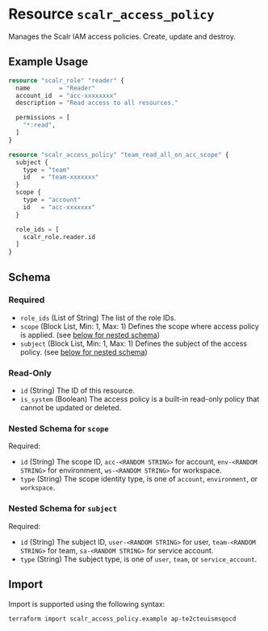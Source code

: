 # Resource `scalr_access_policy`

Manages the Scalr IAM access policies. Create, update and destroy.

## Example Usage

```terraform
resource "scalr_role" "reader" {
  name        = "Reader"
  account_id  = "acc-xxxxxxxx"
  description = "Read access to all resources."

  permissions = [
    "*:read",
  ]
}

resource "scalr_access_policy" "team_read_all_on_acc_scope" {
  subject {
    type = "team"
    id   = "team-xxxxxxx"
  }
  scope {
    type = "account"
    id   = "acc-xxxxxxx"
  }

  role_ids = [
    scalr_role.reader.id
  ]
}
```

<!-- schema generated by tfplugindocs -->
## Schema

### Required

- `role_ids` (List of String) The list of the role IDs.
- `scope` (Block List, Min: 1, Max: 1) Defines the scope where access policy is applied. (see [below for nested schema](#nestedblock--scope))
- `subject` (Block List, Min: 1, Max: 1) Defines the subject of the access policy. (see [below for nested schema](#nestedblock--subject))

### Read-Only

- `id` (String) The ID of this resource.
- `is_system` (Boolean) The access policy is a built-in read-only policy that cannot be updated or deleted.

<a id="nestedblock--scope"></a>
### Nested Schema for `scope`

Required:

- `id` (String) The scope ID, `acc-<RANDOM STRING>` for account, `env-<RANDOM STRING>` for environment, `ws-<RANDOM STRING>` for workspace.
- `type` (String) The scope identity type, is one of `account`, `environment`, or `workspace`.


<a id="nestedblock--subject"></a>
### Nested Schema for `subject`

Required:

- `id` (String) The subject ID, `user-<RANDOM STRING>` for user, `team-<RANDOM STRING>` for team, `sa-<RANDOM STRING>` for service account.
- `type` (String) The subject type, is one of `user`, `team`, or `service_account`.

## Import

Import is supported using the following syntax:

```shell
terraform import scalr_access_policy.example ap-te2cteuismsqocd
```
